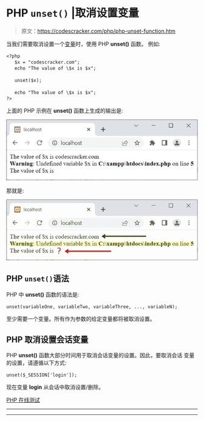 # PHP `unset()` |取消设置变量

> 原文：<https://codescracker.com/php/php-unset-function.htm>

当我们需要取消设置一个[变量](/php/php-variables.htm)时，使用 PHP **unset()** 函数。 例如:

```
<?php
   $x = "codescracker.com";
   echo "The value of \$x is $x";

   unset($x);

   echo "The value of \$x is $x";
?>
```

上面的 PHP 示例在 **unset()** 函数上生成的输出是:

![php unset function](img/e84ad031f5b643cd66a5148a49164496.png)

那就是:

![php unset example](img/ba8d1f4add88e7299d40664e4a175f92.png)

## PHP `unset()`语法

PHP 中 **unset()** 函数的语法是:

```
unset(variableOne, variableTwo, variableThree, ..., variableN);
```

至少需要一个变量。所有作为参数的给定变量都将被取消设置。

## PHP 取消设置会话变量

PHP **unset()** 函数大部分时间用于取消会话变量的设置。因此，要取消会话 变量的设置，请遵循以下方式:

```
unset($_SESSION['login']);
```

现在变量 **login** 从会话中取消设置/删除。

[PHP 在线测试](/exam/showtest.php?subid=8)

* * *

* * *